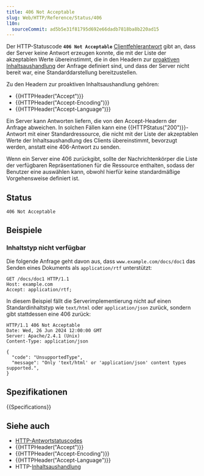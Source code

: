 ```yaml
---
title: 406 Not Acceptable
slug: Web/HTTP/Reference/Status/406
l10n:
  sourceCommit: ad5b5e31f81795d692e66dadb7818ba8b220ad15
---
```


Der HTTP-Statuscode **`406 Not Acceptable`** [Clientfehlerantwort](/de/docs/Web/HTTP/Reference/Status#client_error_responses) gibt an, dass der Server keine Antwort erzeugen konnte, die mit der Liste der akzeptablen Werte übereinstimmt, die in den Headern zur [proaktiven Inhaltsaushandlung](/de/docs/Web/HTTP/Guides/Content_negotiation#server-driven_content_negotiation) der Anfrage definiert sind, und dass der Server nicht bereit war, eine Standarddarstellung bereitzustellen.

Zu den Headern zur proaktiven Inhaltsaushandlung gehören:

- {{HTTPHeader("Accept")}}
- {{HTTPHeader("Accept-Encoding")}}
- {{HTTPHeader("Accept-Language")}}

Ein Server kann Antworten liefern, die von den Accept-Headern der Anfrage abweichen. In solchen Fällen kann eine {{HTTPStatus("200")}}-Antwort mit einer Standardressource, die nicht mit der Liste der akzeptablen Werte der Inhaltsaushandlung des Clients übereinstimmt, bevorzugt werden, anstatt eine 406-Antwort zu senden.

Wenn ein Server eine 406 zurückgibt, sollte der Nachrichtenkörper die Liste der verfügbaren Repräsentationen für die Ressource enthalten, sodass der Benutzer eine auswählen kann, obwohl hierfür keine standardmäßige Vorgehensweise definiert ist.

## Status

```http
406 Not Acceptable
```

## Beispiele

### Inhaltstyp nicht verfügbar

Die folgende Anfrage geht davon aus, dass `www.example.com/docs/doc1` das Senden eines Dokuments als `application/rtf` unterstützt:

```http
GET /docs/doc1 HTTP/1.1
Host: example.com
Accept: application/rtf;
```

In diesem Beispiel fällt die Serverimplementierung nicht auf einen Standardinhaltstyp wie `text/html` oder `application/json` zurück, sondern gibt stattdessen eine 406 zurück:

```http
HTTP/1.1 406 Not Acceptable
Date: Wed, 26 Jun 2024 12:00:00 GMT
Server: Apache/2.4.1 (Unix)
Content-Type: application/json

{
  "code": "UnsupportedType",
  "message": "Only 'text/html' or 'application/json' content types supported.",
}
```

## Spezifikationen

{{Specifications}}

## Siehe auch

- [HTTP-Antwortstatuscodes](/de/docs/Web/HTTP/Reference/Status)
- {{HTTPHeader("Accept")}}
- {{HTTPHeader("Accept-Encoding")}}
- {{HTTPHeader("Accept-Language")}}
- HTTP-[Inhaltsaushandlung](/de/docs/Web/HTTP/Guides/Content_negotiation)
